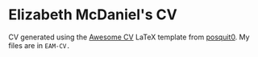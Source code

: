 # Elizabeth McDaniel's CV

CV generated using the [Awesome CV](https://github.com/posquit0/Awesome-CV) LaTeX template from [posquit0](https://github.com/posquit0). My files are in `EAM-CV.` 